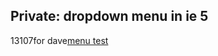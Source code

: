 <article><h2>Private: dropdown menu in ie 5</h2><time><span class="day">1</span><span class="month">3</span><span class="year">107</span></time>for dave<a href='http://www.wnas.nl/wp-content/uploads/2007/04/menutest.html' title='menu test'>menu test</a><code></code></article>
